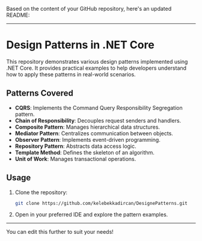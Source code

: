Based on the content of your GitHub repository, here's an updated README:

---

# Design Patterns in .NET Core

This repository demonstrates various design patterns implemented using .NET Core. It provides practical examples to help developers understand how to apply these patterns in real-world scenarios.

## Patterns Covered

- **CQRS**: Implements the Command Query Responsibility Segregation pattern.
- **Chain of Responsibility**: Decouples request senders and handlers.
- **Composite Pattern**: Manages hierarchical data structures.
- **Mediator Pattern**: Centralizes communication between objects.
- **Observer Pattern**: Implements event-driven programming.
- **Repository Pattern**: Abstracts data access logic.
- **Template Method**: Defines the skeleton of an algorithm.
- **Unit of Work**: Manages transactional operations.

## Usage

1. Clone the repository:
    ```bash
    git clone https://github.com/kelebekkadircan/DesignePatterns.git
    ```
2. Open in your preferred IDE and explore the pattern examples.

---

You can edit this further to suit your needs!
